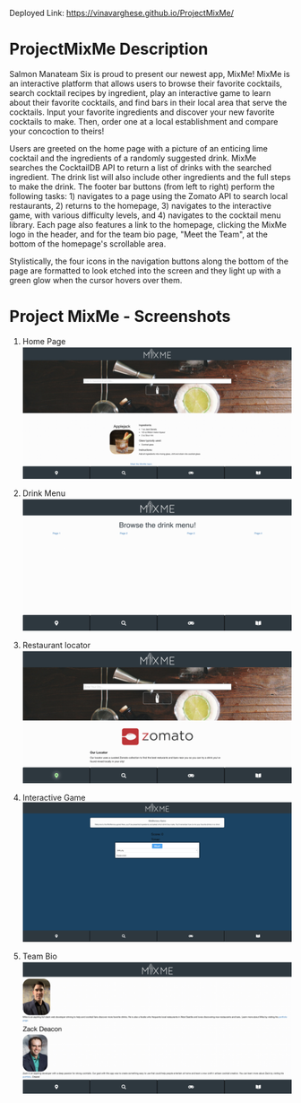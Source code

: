 Deployed Link: https://vinavarghese.github.io/ProjectMixMe/

# ProjectMixMe Description

Salmon Manateam Six is proud to present our newest app, MixMe! MixMe is an interactive platform that allows users to browse their favorite cocktails, search cocktail recipes by ingredient, play an interactive game to learn about their favorite cocktails, and find bars in their local area that serve the cocktails. Input your favorite ingredients and discover your new favorite cocktails to make. Then, order one at a local establishment and compare your concoction to theirs! 

Users are greeted on the home page with a picture of an enticing lime cocktail and the ingredients of a randomly suggested drink. MixMe searches the CocktailDB API to return a list of drinks with the searched ingredient. The drink list will also include other ingredients and the full steps to make the drink. The footer bar buttons (from left to right) perform the following tasks: 1) navigates to a page using the Zomato API to search local restaurants, 2) returns to the homepage, 3) navigates to the interactive game, with various difficulty levels, and 4) navigates to the cocktail menu library. Each page also features a link to the homepage, clicking the MixMe logo in the header, and for the team bio page, "Meet the Team", at the bottom of the homepage's scrollable area. 

Stylistically, the four icons in the navigation buttons along the bottom of the page are formatted to look etched into the screen and they light up with a green glow when the cursor hovers over them. 

# Project MixMe - Screenshots

1. Home Page
![Homepage](assets/imgs/2020-06-27-17-19-48.png)

2. Drink Menu
![Menu](assets/imgs/2020-06-27-17-28-22.png)

3. Restaurant locator
![Locator](assets/imgs/2020-06-27-17-33-11.png)

4. Interactive Game
![Game Page](assets/imgs/gamepage.png)

5. Team Bio
![Meet the Team](assets/imgs/2020-06-27-17-35-29.png)
